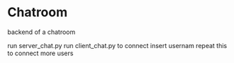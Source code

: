 # Chatroom
backend of a chatroom

run server_chat.py 
run client_chat.py to connect
insert usernam
repeat this to connect more users 



